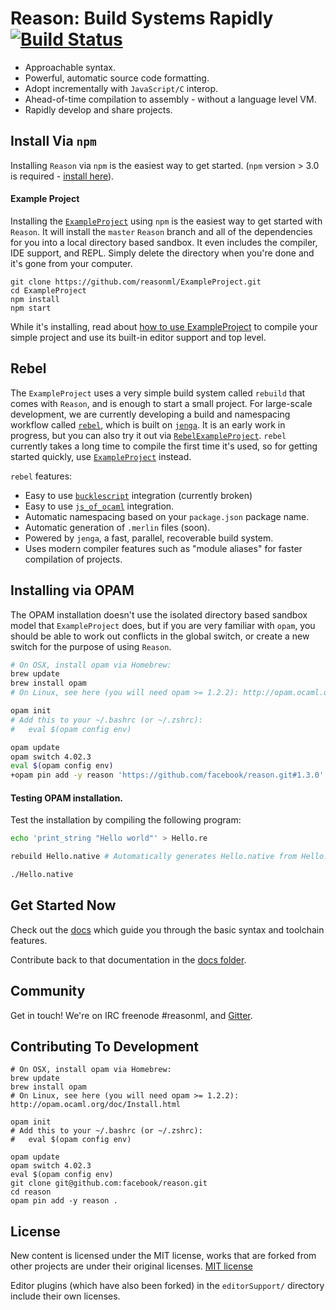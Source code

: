


Reason: Build Systems Rapidly [![Build Status](https://travis-ci.org/facebook/reason.png?branch=master)](https://travis-ci.org/facebook/reason)
=========================================


- Approachable syntax.
- Powerful, automatic source code formatting.
- Adopt incrementally with `JavaScript/C` interop.
- Ahead-of-time compilation to assembly - without a language level VM.
- Rapidly develop and share projects.

Install Via `npm`
----------------
Installing `Reason` via `npm` is the easiest way to get started. (`npm` version > 3.0 is required - [install here](https://nodejs.org/en/download/current/)).

#### Example Project

Installing the [`ExampleProject`](https://github.com/reasonml/ExampleProject) using `npm` is the easiest way to get started with `Reason`. It will install the `master` `Reason` branch and all of the dependencies for you into a local directory based sandbox. It even includes the compiler, IDE support, and REPL. Simply delete the directory when you're done and it's gone from your computer.

```
git clone https://github.com/reasonml/ExampleProject.git
cd ExampleProject
npm install
npm start
```

While it's installing, read about [how to use ExampleProject](https://github.com/reasonml/ExampleProject) to compile your simple project and use its built-in editor support and top level.

Rebel
-----
The `ExampleProject` uses a very simple build system called `rebuild` that comes with `Reason`, and is enough to start a small project. For large-scale development, we are currently developing a build and namespacing workflow called [`rebel`](https://github.com/reasonml/rebel), which is built on [`jenga`](https://github.com/janestreet/jenga). It is an early work in progress, but you can also try it out via [`RebelExampleProject`](https://github.com/reasonml/RebelExampleProject). `rebel`  currently takes a long time to compile the first time it's used, so for getting started quickly, use [`ExampleProject`](https://github.com/reasonml/ExampleProject) instead.

`rebel` features:

- Easy to use [`bucklescript`](https://github.com/bloomberg/bucklescript) integration (currently broken)
- Easy to use [`js_of_ocaml`](https://github.com/ocsigen/js_of_ocaml) integration.
- Automatic namespacing based on your `package.json` package name.
- Automatic generation of `.merlin` files (soon).
- Powered by `jenga`, a fast, parallel, recoverable build system.
- Uses modern compiler features such as "module aliases" for faster compilation of projects.


Installing via OPAM
-------------------

The OPAM installation doesn't use the isolated directory based sandbox model that `ExampleProject` does, but if you are very familiar with `opam`, you should be able to work out conflicts in the global switch, or create a new switch for the purpose of using `Reason`.


```sh
# On OSX, install opam via Homebrew:
brew update
brew install opam
# On Linux, see here (you will need opam >= 1.2.2): http://opam.ocaml.org/doc/Install.html

opam init
# Add this to your ~/.bashrc (or ~/.zshrc):
#   eval $(opam config env)

opam update
opam switch 4.02.3
eval $(opam config env)
+opam pin add -y reason 'https://github.com/facebook/reason.git#1.3.0'
```

#### Testing OPAM installation.

Test the installation by compiling the following program:


```sh
echo 'print_string "Hello world"' > Hello.re

rebuild Hello.native # Automatically generates Hello.native from Hello.re

./Hello.native

```

Get Started Now
---------------
Check out the [docs](http://facebook.github.io/reason) which guide you through the basic syntax and toolchain features.

Contribute back to that documentation in the [docs folder](https://github.com/facebook/reason/tree/master/docs).


Community
---------------
Get in touch! We're on IRC freenode #reasonml, and [Gitter](https://gitter.im/facebook/reason).

Contributing To Development
----------
```
# On OSX, install opam via Homebrew:
brew update
brew install opam
# On Linux, see here (you will need opam >= 1.2.2): http://opam.ocaml.org/doc/Install.html

opam init
# Add this to your ~/.bashrc (or ~/.zshrc):
#   eval $(opam config env)

opam update
opam switch 4.02.3
eval $(opam config env)
git clone git@github.com:facebook/reason.git
cd reason
opam pin add -y reason .
```

License
-------

New content is licensed under the MIT license, works that are forked from other
projects are under their original licenses.
[MIT license](LICENSE.txt)

Editor plugins (which have also been forked) in the `editorSupport/` directory
include their own licenses.
